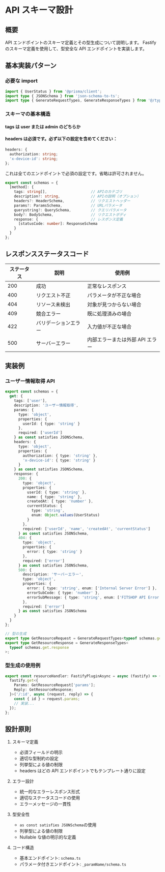 # API スキーマ設計

## 概要

API エンドポイントのスキーマ定義とその型生成について説明します。
Fastify のスキーマ定義を使用して、型安全な API エンドポイントを実装します。

## 基本実装パターン

### 必要な import

```typescript
import { UserStatus } from '@prisma/client';
import type { JSONSchema } from 'json-schema-to-ts';
import type { GenerateRequestTypes, GenerateResponseTypes } from '@/types';
```

### スキーマの基本構造

#### tags は user または admin のどちらか

#### **headers は必須です。必ず以下の設定を含めてください：**

```typescript
headers: {
  authorization: string;
  'x-device-id': string;
};
```

これは全てのエンドポイントで必須の設定です。省略は許可されません。

```typescript
export const schemas = {
  [method]: {
    tags: string[],                    // APIのカテゴリ
    description?: string,              // APIの説明（オプション）
    headers?: HeaderSchema,            // リクエストヘッダー
    params?: ParamsSchema,             // URLパラメータ
    querystring?: QuerySchema,         // クエリパラメータ
    body?: BodySchema,                 // リクエストボディ
    response: {                        // レスポンス定義
      [statusCode: number]: ResponseSchema
    }
  }
};
```

## レスポンスステータスコード

| ステータス | 説明                 | 使用例                          |
| ---------- | -------------------- | ------------------------------- |
| 200        | 成功                 | 正常なレスポンス                |
| 400        | リクエスト不正       | パラメータが不正な場合          |
| 404        | リソース未検出       | 対象が見つからない場合          |
| 409        | 競合エラー           | 既に処理済みの場合              |
| 422        | バリデーションエラー | 入力値が不正な場合              |
| 500        | サーバーエラー       | 内部エラーまたは外部 API エラー |

## 実装例

### ユーザー情報取得 API

```typescript
export const schemas = {
  get: {
    tags: ['user'],
    description: 'ユーザー情報取得',
    params: {
      type: 'object',
      properties: {
        userId: { type: 'string' }
      },
      required: ['userId']
    } as const satisfies JSONSchema,
    headers: {
      type: 'object',
      properties: {
        authorization: { type: 'string' },
        'x-device-id': { type: 'string' }
      }
    } as const satisfies JSONSchema,
    response: {
      200: {
        type: 'object',
        properties: {
          userId: { type: 'string' },
          name: { type: 'string' },
          createdAt: { type: 'number' },
          currentStatus: {
            type: 'string',
            enum: Object.values(UserStatus)
          }
        },
        required: ['userId', 'name', 'createdAt', 'currentStatus']
      } as const satisfies JSONSchema,
      404: {
        type: 'object',
        properties: {
          error: { type: 'string' }
        },
        required: ['error']
      } as const satisfies JSONSchema,
      500: {
        description: 'サーバーエラー',
        type: 'object',
        properties: {
          error: { type: 'string', enum: ['Internal Server Error'] },
          errorSubCode: { type: 'number' },
          errorSubMessage: { type: 'string', enum: ['FITSHOP API Error'] }
        },
        required: ['error']
      } as const satisfies JSONSchema
    }
  }
};

// 型の生成
export type GetResourceRequest = GenerateRequestTypes<typeof schemas.get>;
export type GetResourceResponse = GenerateResponseTypes<
  typeof schemas.get.response
>;
```

### 型生成の使用例

```typescript
export const resourceHandler: FastifyPluginAsync = async (fastify) => {
  fastify.get<{
    Params: GetResourceRequest['params'];
    Reply: GetResourceResponse;
  }>('/:id', async (request, reply) => {
    const { id } = request.params;
    // 実装...
  });
};
```

## 設計原則

1. スキーマ定義

   - 必須フィールドの明示
   - 適切な型制約の設定
   - 列挙型による値の制限
   - headers はどの API エンドポイントでもテンプレート通りに設定

2. エラー設計

   - 統一的なエラーレスポンス形式
   - 適切なステータスコードの使用
   - エラーメッセージの一貫性

3. 型安全性

   - `as const satisfies JSONSchema`の使用
   - 列挙型による値の制限
   - Nullable な値の明示的な定義

4. コード構造
   - 基本エンドポイント: `schema.ts`
   - パラメータ付きエンドポイント: `_paramName/schema.ts`

```

```
